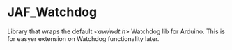 # JAF_Watchdog

Library that wraps the default *\<avr/wdt.h\>* Watchdog lib for Arduino. This is for easyer extension on Watchdog functionality later. 